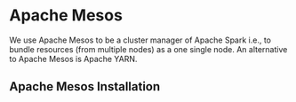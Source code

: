 # Apache Mesos
We use Apache Mesos to be a cluster manager of Apache Spark i.e., to bundle resources (from multiple nodes) as a one single node.
An alternative to Apache Mesos is Apache YARN.
## Apache Mesos Installation

